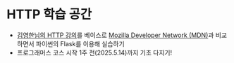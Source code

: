 # HTTP 학습 공간
* [김영한님의 HTTP 강의](https://www.inflearn.com/course/http-%EC%9B%B9-%EB%84%A4%ED%8A%B8%EC%9B%8C%ED%81%AC)를 베이스로 [Mozilla Developer Network (MDN)](https://developer.mozilla.org/ko/docs/Web/HTTP)과 비교하면서 파이썬의 Flask를 이용해 실습하기
* 프로그래머스 코스 시작 1주 전(2025.5.14)까지 기초 다지기!

